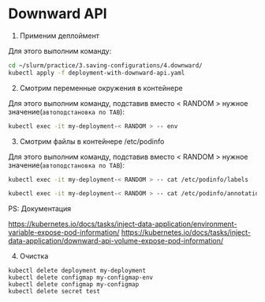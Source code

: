 # Downward API

1) Применим деплоймент

Для этого выполним команду:

```bash
cd ~/slurm/practice/3.saving-configurations/4.downward/
kubectl apply -f deployment-with-downward-api.yaml
```

2) Смотрим переменные окружения в контейнере

Для этого выполним команду, подставив вместо < RANDOM > нужное значение(`автоподстановка по TAB`):

```bash
kubectl exec -it my-deployment-< RANDOM > -- env
```

3) Смотрим файлы в контейнере /etc/podinfo

Для этого выполним команду, подставив вместо < RANDOM > нужное значение(`автоподстановка по TAB`):

```bash
kubectl exec -it my-deployment-< RANDOM > -- cat /etc/podinfo/labels

kubectl exec -it my-deployment-< RANDOM > -- cat /etc/podinfo/annotations
```

PS: Документация

https://kubernetes.io/docs/tasks/inject-data-application/environment-variable-expose-pod-information/
https://kubernetes.io/docs/tasks/inject-data-application/downward-api-volume-expose-pod-information/

4) Очистка

```
kubectl delete deployment my-deployment
kubectl delete configmap my-configmap-env
kubectl delete configmap my-configmap
kubectl delete secret test
```
